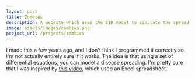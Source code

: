 ```yaml
---
layout: post
title: Zombies
description: A website which uses the SIR model to simulate the spread of a zombie infection.
image: assets/images/zombies.png
project_url: /projects/zombies
---
```


I made this a few years ago, and I don't think I programmed it correctly so I'm not actually entirely sure if it works. The idea is that using a set of differential equations, you can model a disease spreading. I'm pretty sure that I was inspired by <a href="https://www.youtube.com/watch?v=xWQpUgm-d8s">this video</a>, which used an Excel spreadsheet.
